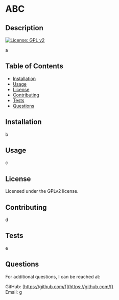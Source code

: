 # ABC

## Description

[![License: GPL v2](https://img.shields.io/badge/License-GPL_v2-blue.svg)](https://www.gnu.org/licenses/old-licenses/gpl-2.0.en.html)

a

## Table of Contents

- [Installation](#installation)
- [Usage](#usage)
- [License](#license)
- [Contributing](#contributing)
- [Tests](#tests)
- [Questions](#questions)

## Installation <a name="installation"></a>

b

## Usage <a name="usage"></a>

c

## License <a name="license"></a>

Licensed under the GPLv2 license.

## Contributing <a name="contributing"></a>

d

## Tests <a name="tests"></a>

e

## Questions <a name="questions"></a>

For additional questions, I can be reached at:

GitHub: [https://github.com/f](https://github.com/f) <br>
Email: g